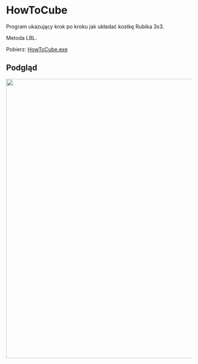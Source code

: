 # HowToCube
Program ukazujący krok po kroku jak układać kostkę Rubika 3x3.

Metoda LBL.

Pobierz: <a href="https://github.com/semazurek/HowToCube/raw/main/HowToCube.exe">HowToCube.exe</a>

## Podgląd

<img src="https://user-images.githubusercontent.com/85984736/158049838-2c300bce-a784-4d82-b175-2ea0cb352dad.png" width="760">
